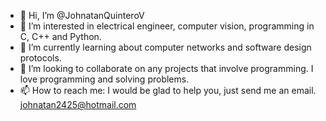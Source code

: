 - 👋 Hi, I’m @JohnatanQuinteroV
- 👀 I’m interested in electrical engineer, computer vision, programming in C, C++ and Python. 
- 🌱 I’m currently learning about computer networks and software design protocols.
- 💞️ I’m looking to collaborate on any projects that involve programming. I love programming and solving problems.
- 📫 How to reach me: I would be glad to help you, just send me an email. johnatan2425@hotmail.com

<!---
JohnatanQuinteroV/JohnatanQuinteroV is a ✨ special ✨ repository because its `README.md` (this file) appears on your GitHub profile.
You can click the Preview link to take a look at your changes.
--->
